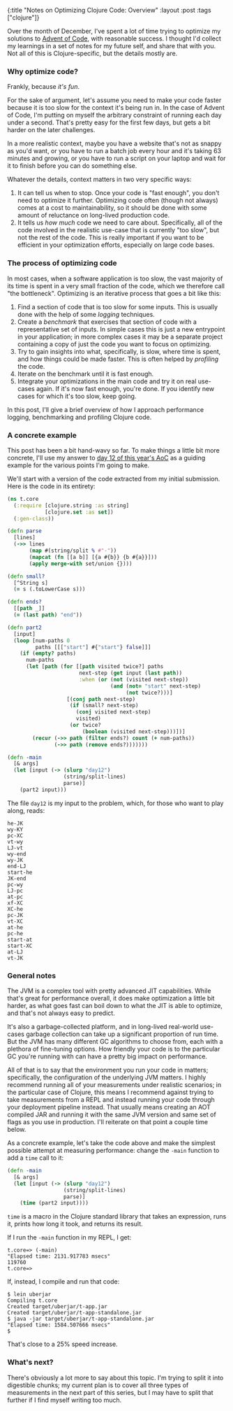 {:title "Notes on Optimizing Clojure Code: Overview"
 :layout :post
 :tags ["clojure"]}

Over the month of December, I've spent a lot of time trying to optimize my
solutions to [Advent of Code][aoc], with reasonable success. I thought I'd
collect my learnings in a set of notes for my future self, and share that with
you. Not all of this is Clojure-specific, but the details mostly are.

### Why optimize code?

Frankly, because _it's fun_.

For the sake of argument, let's assume you need to make your code faster
because it is too slow for the context it's being run in. In the case of Advent
of Code, I'm putting on myself the arbitrary constraint of running each day
under a second. That's pretty easy for the first few days, but gets a bit
harder on the later challenges.

In a more realistic context, maybe you have a website that's not as snappy as
you'd want, or you have to run a batch job every hour and it's taking 63
minutes and growing, or you have to run a script on your laptop and wait for it
to finish before you can do something else.

Whatever the details, context matters in two very specific ways:

1. It can tell us when to stop. Once your code is "fast enough", you don't need
   to optimize it further. Optimizing code often (though not always) comes at a
   cost to maintainability, so it should be done with some amount of reluctance on
   long-lived production code.
2. It tells us _how much_ code we need to care about. Specifically, all of the
   code involved in the realistic use-case that is currently "too slow", but
   not the rest of the code. This is really important if you want to be efficient
   in your optimization efforts, especially on large code bases.

### The process of optimizing code

In most cases, when a software application is too slow, the vast majority of
its time is spent in a very small fraction of the code, which we therefore call
"the bottleneck". Optimizing is an iterative process that goes a bit like this:

1. Find a section of code that is too slow for some inputs. This is usually
   done with the help of some _logging_ techniques.
2. Create a _benchmark_ that exercises that section of code with a
   representative set of inputs. In simple cases this is just a new entrypoint
   in your application; in more complex cases it may be a separate project
   containing a copy of just the code you want to focus on optimizing.
3. Try to gain insights into what, specifically, is slow, where time is spent,
   and how things could be made faster. This is often helped by _profiling_ the
   code.
4. Iterate on the benchmark until it is fast enough.
5. Integrate your optimizations in the main code and try it on real use-cases
   again. If it's now fast enough, you're done. If you identify new cases for
   which it's too slow, keep going.

In this post, I'll give a brief overview of how I approach performance logging,
benchmarking and profiling Clojure code.

### A concrete example

This post has been a bit hand-wavy so far. To make things a little bit more
concrete, I'll use my answer to [day 12 of this year's AoC][day12] as a guiding
example for the various points I'm going to make.

We'll start with a version of the code extracted from my initial submission.
Here is the code in its entirety:

```clojure
(ns t.core
  (:require [clojure.string :as string]
            [clojure.set :as set])
  (:gen-class))

(defn parse
  [lines]
  (->> lines
       (map #(string/split % #"-"))
       (mapcat (fn [[a b]] [{a #{b}} {b #{a}}]))
       (apply merge-with set/union {})))

(defn small?
  [^String s]
  (= s (.toLowerCase s)))

(defn ends?
  [[path _]]
  (= (last path) "end"))

(defn part2
  [input]
  (loop [num-paths 0
         paths [[["start"] #{"start"} false]]]
    (if (empty? paths)
      num-paths
      (let [path (for [[path visited twice?] paths
                       next-step (get input (last path))
                       :when (or (not (visited next-step))
                                 (and (not= "start" next-step)
                                      (not twice?)))]
                   [(conj path next-step)
                    (if (small? next-step)
                      (conj visited next-step)
                      visited)
                    (or twice?
                        (boolean (visited next-step)))])]
        (recur (->> path (filter ends?) count (+ num-paths))
               (->> path (remove ends?)))))))

(defn -main
  [& args]
  (let [input (-> (slurp "day12")
                  (string/split-lines)
                  parse)]
    (part2 input)))
```

The file `day12` is my input to the problem, which, for those who want to play along, reads:

```plaintext
he-JK
wy-KY
pc-XC
vt-wy
LJ-vt
wy-end
wy-JK
end-LJ
start-he
JK-end
pc-wy
LJ-pc
at-pc
xf-XC
XC-he
pc-JK
vt-XC
at-he
pc-he
start-at
start-XC
at-LJ
vt-JK
```

### General notes

The JVM is a complex tool with pretty advanced JIT capabilities. While that's
great for performance overall, it does make optimization a little bit harder,
as what goes fast can boil down to what the JIT is able to optimize, and that's
not always easy to predict.

It's also a garbage-collected platform, and in long-lived real-world use-cases
garbage collection can take up a significant proportion of run time. But the
JVM has many different GC algorithms to choose from, each with a plethora of
fine-tuning options. How friendly your code is to the particular GC you're
running with can have a pretty big impact on performance.

All of that is to say that the environment you run your code in matters;
specifically, the configuration of the underlying JVM matters. I highly
recommend running all of your measurements under realistic scenarios; in the
particular case of Clojure, this means I recommend against trying to take
measurements from a REPL and instead running your code through your deployment
pipeline instead. That usually means creating an AOT compiled JAR and running
it with the same JVM version and same set of flags as you use in production.
I'll reiterate on that point a couple time below.

As a concrete example, let's take the code above and make the simplest possible
attempt at measuring performance: change the `-main` function to add a `time`
call to it:

```clojure
(defn -main
  [& args]
  (let [input (-> (slurp "day12")
                  (string/split-lines)
                  parse)]
    (time (part2 input))))
```

`time` is a macro in the Clojure standard library that takes an expression,
runs it, prints how long it took, and returns its result.

If I run the `-main` function in my REPL, I get:

```clojure-repl
t.core=> (-main)
"Elapsed time: 2131.917783 msecs"
119760
t.core=>
```

If, instead, I compile and run that code:

```plaintext
$ lein uberjar
Compiling t.core
Created target/uberjar/t-app.jar
Created target/uberjar/t-app-standalone.jar
$ java -jar target/uberjar/t-app-standalone.jar
"Elapsed time: 1584.507666 msecs"
$
```

That's close to a 25% speed increase.

### What's next?

There's obviously a lot more to say about this topic. I'm trying to split it
into digestible chunks; my current plan is to cover all three types of
measurements in the next part of this series, but I may have to split that
further if I find myself writing too much.

[aoc]: https://adventofcode.com
[day12]: https://adventofcode.com/2021/day/12
